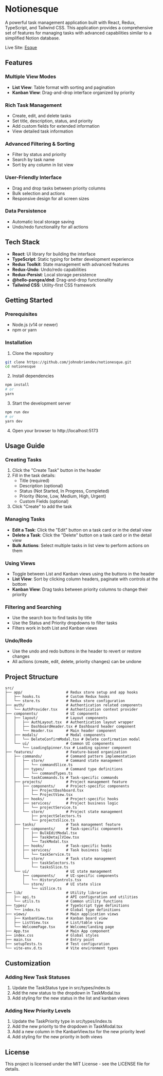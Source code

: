 # Notionesque

A powerful task management application built with React, Redux, TypeScript, and Tailwind CSS. This application provides a comprehensive set of features for managing tasks with advanced capabilities similar to a simplified Notion database.

Live Site: [Esque](https://esque.click/) 

## Features

### Multiple View Modes

* **List View**: Table format with sorting and pagination
* **Kanban View**: Drag-and-drop interface organized by priority

### Rich Task Management

* Create, edit, and delete tasks
* Set title, description, status, and priority
* Add custom fields for extended information
* View detailed task information

### Advanced Filtering & Sorting

* Filter by status and priority
* Search by task name
* Sort by any column in list view

### User-Friendly Interface

* Drag and drop tasks between priority columns
* Bulk selection and actions
* Responsive design for all screen sizes

### Data Persistence

* Automatic local storage saving
* Undo/redo functionality for all actions

## Tech Stack

* **React**: UI library for building the interface
* **TypeScript**: Static typing for better development experience
* **Redux Toolkit**: State management with advanced features
* **Redux-Undo**: Undo/redo capabilities
* **Redux-Persist**: Local storage persistence
* **@hello-pangea/dnd**: Drag-and-drop functionality
* **Tailwind CSS**: Utility-first CSS framework

## Getting Started

### Prerequisites

* Node.js (v14 or newer)
* npm or yarn

### Installation

1. Clone the repository

```bash
git clone https://github.com/johnobriendev/notionesque.git
cd notionesque
```

2. Install dependencies

```bash
npm install
# or
yarn
```

3. Start the development server

```bash
npm run dev
# or
yarn dev
```

4. Open your browser to http://localhost:5173

## Usage Guide

### Creating Tasks

1. Click the "Create Task" button in the header
2. Fill in the task details:
   * Title (required)
   * Description (optional)
   * Status (Not Started, In Progress, Completed)
   * Priority (None, Low, Medium, High, Urgent)
   * Custom Fields (optional)
3. Click "Create" to add the task

### Managing Tasks

<!-- * **View Task Details**: Click on a task's title to view all details -->
* **Edit a Task**: Click the "Edit" button on a task card or in the detail view
* **Delete a Task**: Click the "Delete" button on a task card or in the detail view
* **Bulk Actions**: Select multiple tasks in list view to perform actions on them

### Using Views

* Toggle between List and Kanban views using the buttons in the header
* **List View**: Sort by clicking column headers, paginate with controls at the bottom
* **Kanban View**: Drag tasks between priority columns to change their priority

### Filtering and Searching

* Use the search box to find tasks by title
* Use the Status and Priority dropdowns to filter tasks
* Filters work in both List and Kanban views

### Undo/Redo

* Use the undo and redo buttons in the header to revert or restore changes
* All actions (create, edit, delete, priority changes) can be undone

## Project Structure

```
src/
├── app/                    # Redux store setup and app hooks
│   ├── hooks.ts            # Custom Redux hooks
│   └── store.ts            # Redux store configuration
├── auth/                   # Authentication related components
│   └── AuthProvider.tsx    # Authentication context provider
├── components/             # UI components
│   ├── layout/             # Layout components
│   │   ├── AuthLayout.tsx  # Authentication layout wrapper
│   │   ├── DashboardHeader.tsx # Dashboard header component
│   │   └── Header.tsx      # Main header component
│   ├── modals/             # Modal components
│   │   └── DeleteConfirmModal.tsx # Delete confirmation modal
│   └── ui/                 # Common UI components
│       └── LoadingSpinner.tsx # Loading spinner component
├── features/               # Feature-based organization
│   ├── commands/           # Command pattern implementation
│   │   ├── store/          # Command state management
│   │   │   └── commandSlice.ts
│   │   ├── types/          # Command type definitions
│   │   │   └── commandTypes.ts
│   │   └── taskCommands.ts # Task-specific commands
│   ├── projects/           # Project management feature
│   │   ├── components/     # Project-specific components
│   │   │   ├── ProjectDashboard.tsx
│   │   │   └── ProjectView.tsx
│   │   ├── hooks/          # Project-specific hooks
│   │   ├── services/       # Project business logic
│   │   │   └── projectService.ts
│   │   └── store/          # Project state management
│   │       ├── projectSelectors.ts
│   │       └── projectsSlice.ts
│   ├── tasks/              # Task management feature
│   │   ├── components/     # Task-specific components
│   │   │   ├── BulkEditModal.tsx
│   │   │   ├── TaskDetailVIew.tsx
│   │   │   └── TaskModal.tsx
│   │   ├── hooks/          # Task-specific hooks
│   │   ├── services/       # Task business logic
│   │   │   └── taskService.ts
│   │   └── store/          # Task state management
│   │       ├── taskSelectors.ts
│   │       └── tasksSlice.ts
│   └── ui/                 # UI state management
│       ├── components/     # UI-specific components
│       │   └── HistoryControls.tsx
│       └── store/          # UI state slice
│           └── uiSlice.ts
├── lib/                    # Utility libraries
│   ├── api.ts              # API configuration and utilities
│   └── utils.ts            # Common utility functions
├── types/                  # TypeScript type definitions
│   └── index.ts            # Global type definitions
├── views/                  # Main application views
│   ├── KanbanView.tsx      # Kanban board view
│   ├── ListView.tsx        # List/table view
│   └── WelcomePage.tsx     # Welcome/landing page
├── App.tsx                 # Main App component
├── index.css               # Global styles
├── main.tsx                # Entry point
├── setupTests.ts           # Test configuration
└── vite-env.d.ts           # Vite environment types
```

## Customization

### Adding New Task Statuses

1. Update the TaskStatus type in src/types/index.ts
2. Add the new status to the dropdown in TaskModal.tsx
3. Add styling for the new status in the list and kanban views

### Adding New Priority Levels

1. Update the TaskPriority type in src/types/index.ts
2. Add the new priority to the dropdown in TaskModal.tsx
3. Add a new column in the KanbanView.tsx for the new priority level
4. Add styling for the new priority in both views

## License

This project is licensed under the MIT License - see the LICENSE file for details.

